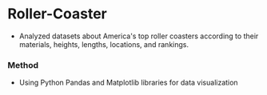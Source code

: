 # Roller-Coaster
- Analyzed datasets about America's top roller coasters according to their materials, heights, lengths, locations, and rankings.
### Method
- Using Python Pandas and Matplotlib libraries for data visualization
